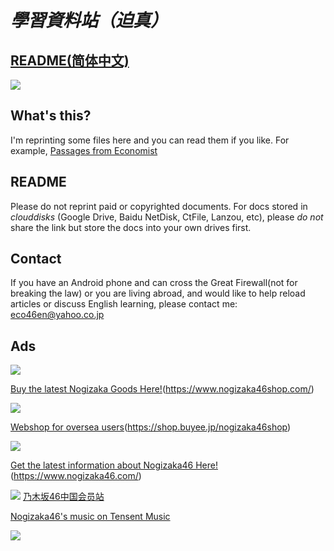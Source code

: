 # *學習資料站（迫真）*

## [README(简体中文)](spch.md)

[<img src="https://cdn.jsdelivr.net/gh/chch455/tuchuang/2020/04/25/b94fb501e39b4b44ceadb77ecc02fe04.png">](https://www.nogizaka46shop.com/)
## What's this?
I'm reprinting some files here and you can read them if you like.
For example, [Passages from Economist](Eco.md)

## README
Please do not reprint paid or copyrighted documents.
For docs stored in _clouddisks_ (Google Drive, Baidu NetDisk, CtFile, Lanzou, etc), please *do not* share the link but store the docs into your own drives first.

## Contact
If you have an Android phone and can cross the Great Firewall(not for breaking the law) or you are living abroad, and would like to help reload articles or discuss English learning, please contact me: eco46en@yahoo.co.jp 

## Ads
[<img src="https://kinnosuke-images.buyee.jp/banner_images/84/b2d82510e9810fee2ce2cc8cc3ff0d58?w=970">](https://www.nogizaka46shop.com/)

[Buy the latest Nogizaka Goods Here!](https://www.nogizaka46shop.com/)(https://www.nogizaka46shop.com/)

[<img src="https://resource.buyee.jp/store/default/nogizaka46shop/banner_nogizaka46shop2_1056x248_4l.jpg">](https://shop.buyee.jp/nogizaka46shop)

[Webshop for oversea users](https://shop.buyee.jp/nogizaka46shop)(https://shop.buyee.jp/nogizaka46shop)

[<img src="https://www.nogizaka46-cn.com/images/official-jp-site.jpg">](https://www.nogizaka46.com/)

[Get the latest information about Nogizaka46 Here!](https://www.nogizaka46.com/)(https://www.nogizaka46.com/)

[<img src="https://www.nogizaka46-cn.com/images/logo.png?2">](https://www.nogizaka46-cn.com/)
[乃木坂46中国会员站](https://www.nogizaka46-cn.com/)



[Nogizaka46's music on Tensent Music](https://y.qq.com/n/yqq/singer/003caGxv3AblUU.html)

[<img src="https://y.gtimg.cn/music/photo_new/T002R300x300M000001R46U04OmTg1_2.jpg">](https://y.qq.com/n/yqq/album/001R46U04OmTg1.html)

